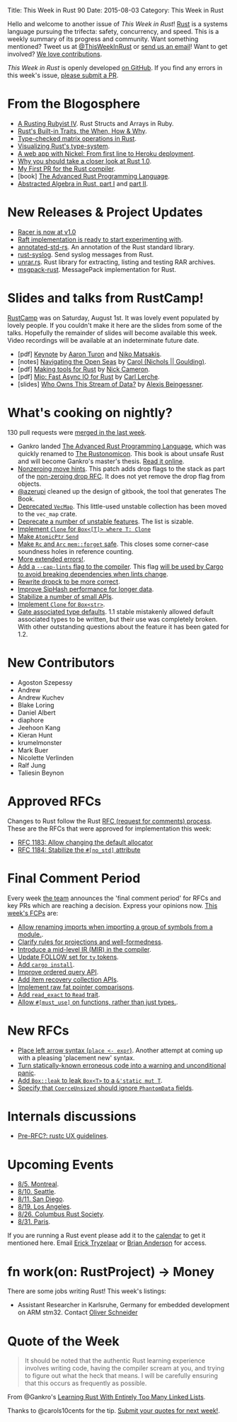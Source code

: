 Title: This Week in Rust 90
Date: 2015-08-03
Category: This Week in Rust

Hello and welcome to another issue of *This Week in Rust*!
[Rust](http://rust-lang.org) is a systems language pursuing the trifecta:
safety, concurrency, and speed. This is a weekly summary of its progress and
community. Want something mentioned? Tweet us at [@ThisWeekInRust](https://twitter.com/ThisWeekInRust) or [send us an
email](mailto:corey@octayn.net?subject=This%20Week%20in%20Rust%20Suggestion)!
Want to get involved? [We love
contributions](https://github.com/rust-lang/rust/wiki/Note-guide-for-new-contributors).

*This Week in Rust* is openly developed [on GitHub](https://github.com/cmr/this-week-in-rust).
If you find any errors in this week's issue, [please submit a PR](https://github.com/cmr/this-week-in-rust/pulls).

# From the Blogosphere

* [A Rusting Rubyist IV](https://medium.com/@mfpiccolo/a-rusting-rubyist-iv-b1d32802944b). Rust Structs and Arrays in Ruby.
* [Rust's Built-in Traits, the When, How & Why](https://llogiq.github.io/2015/07/30/traits.html).
* [Type-checked matrix operations in Rust](https://jadpole.github.io/rust/typechecked-matrix/).
* [Visualizing Rust's type-system](https://jadpole.github.io/rust/type-system/).
* [A web app with Nickel: From first line to Heroku deployment](http://blog.thoughtram.io/rust/2015/07/29/a-web-app-with-nickel-from-first-line-to-heroku-deployment.html).
* [Why you should take a closer look at Rust 1.0](https://jaxenter.com/why-you-should-take-a-closer-look-at-rust-1-0-119191.html).
* [My First PR for the Rust compiler](https://nashenas88.github.io/posts/my-first-pr-for-the-rust-compiler/).
* [book] [The Advanced Rust Programming Language](https://doc.rust-lang.org/nightly/adv-book/).
* [Abstracted Algebra in Rust, part I](http://maniagnosis.crsr.net/2015/07/abstracted-algebra-in-rust.html) and [part II](http://maniagnosis.crsr.net/2015/07/more-abstracted-algebra-in-rust.html). 

# New Releases & Project Updates

* [Racer is now at v1.0](http://phildawes.net/blog/2015/07/29/racerv1/)
* [Raft implementation is ready to start experimenting with](http://hoverbear.org/2015/08/01/raft-examples/).
* [annotated-std-rs](https://github.com/brson/annotated-std-rs). An annotation of the Rust standard library.
* [rust-syslog](https://github.com/Geal/rust-syslog). Send syslog messages from Rust.
* [unrar.rs](https://github.com/muja/unrar.rs). Rust library for extracting, listing and testing RAR archives.
* [msgpack-rust](https://github.com/3Hren/msgpack-rust). MessagePack implementation for Rust.

# Slides and talks from RustCamp!

[RustCamp](http://rustcamp.com) was on Saturday, August 1st. It was
lovely event populated by lovely people. If you couldn't make it here
are the slides from some of the talks. Hopefully the remainder of
slides will become available this week. Video recordings will be
available at an indeterminate future date.

* [pdf] [Keynote](http://rustcamp.com/RustCampKeynote.pdf) by [Aaron Turon](http://www.mpi-sws.org/~turon/) and [Niko Matsakis](https://twitter.com/nikomatsakis).
* [notes] [Navigating the Open Seas](http://carol-nichols.com/2015/08/01/rustcamp-talk-notes/) by [Carol (Nichols || Goulding)](http://carol-nichols.com/).
* [pdf] [Making tools for Rust](https://dl.dropboxusercontent.com/u/74741329/rust-tools.pdf) by [Nick Cameron](http://www.ncameron.org/).
* [pdf] [Mio: Fast Async IO for Rust](https://www.dropbox.com/s/fzf7tiukacyft3b/Rustcamp%20-%20Mio.pdf) by [Carl Lerche](https://twitter.com/carllerche).
* [slides] [Who Owns This Stream of Data?](http://cglab.ca/~abeinges/talks/iter/) by [Alexis Beingessner](https://twitter.com/gankro).

# What's cooking on nightly?

130 pull requests were [merged in the last week][merged].

[merged]: https://github.com/issues?q=is%3Apr+org%3Arust-lang+is%3Amerged+merged%3A2015-07-27..2015-08-03

* Gankro landed [The Advanced Rust Programming
  Language](https://github.com/rust-lang/rust/pull/27032), which was
  quickly renamed to [The
  Rustonomicon](https://github.com/rust-lang/rust/pull/27444). This
  book is about unsafe Rust and will become Gankro's master's
  thesis. [Read it
  online](http://doc.rust-lang.org/nightly/adv-book/).
* [Nonzeroing move
  hints](https://github.com/rust-lang/rust/pull/26173). This patch
  adds drop flags to the stack as part of the [non-zeroing drop
  RFC](https://github.com/rust-lang/rfcs/blob/master/text/0320-nonzeroing-dynamic-drop.md). It
  does not yet remove the drop flag from objects.
* [@azerupi](http://github.com/azerupi) cleaned up the design of
  gitbook, the tool that generates The Book.
* [Deprecated
  `VecMap`](https://github.com/rust-lang/rust/pull/26734). This
  little-used unstable collection has been moved to the `vec_map`
  crate.
* [Deprecate a number of unstable
  features](https://github.com/rust-lang/rust/pull/26914). The list is
  sizable.
* [Implement `Clone` for `Box<[T]> where T:
  Clone`](https://github.com/rust-lang/rust/pull/26934)
* [Make `AtomicPtr` `Send`](https://github.com/rust-lang/rust/pull/27052)
* [Make `Rc` and `Arc` `mem::forget`
  safe](https://github.com/rust-lang/rust/pull/27174). This closes
  some corner-case soundness holes in reference counting.
* [More extended errors!](https://github.com/rust-lang/rust/pull/27230).
* [Add a `--cap-lints` flag to the
  compiler](https://github.com/rust-lang/rust/pull/27260). This flag
  [will be used by Cargo to avoid breaking dependencies when lints
  change](https://github.com/rust-lang/rfcs/blob/master/text/1193-cap-lints.md).
* [Rewrite dropck to be more
  correct](https://github.com/rust-lang/rust/pull/27261).
* [Improve SipHash performance for longer
  data](https://github.com/rust-lang/rust/pull/27280).
* [Stabilize a number of small
  APIs](https://github.com/rust-lang/rust/pull/27370).
* [Implement `Clone` for
  `Box<str>`](https://github.com/rust-lang/rust/pull/27371).
* [Gate associated type
  defaults](https://github.com/rust-lang/rust/pull/27382). 1.1 stable
  mistakenly allowed default associated types to be written, but their
  use was completely broken. With other outstanding questions about
  the feature it has been gated for 1.2.

# New Contributors

* Agoston Szepessy
* Andrew
* Andrew Kuchev
* Blake Loring
* Daniel Albert
* diaphore
* Jeehoon Kang
* Kieran Hunt
* krumelmonster
* Mark Buer
* Nicolette Verlinden
* Ralf Jung
* Taliesin Beynon

# Approved RFCs

Changes to Rust follow the Rust [RFC (request for comments)
process](https://github.com/rust-lang/rfcs#rust-rfcs). These
are the RFCs that were approved for implementation this week:

* [RFC 1183: Allow changing the default allocator](https://github.com/rust-lang/rfcs/blob/master/text/1183-swap-out-jemalloc.md)
* [RFC 1184: Stabilize the `#[no_std]` attribute](https://github.com/rust-lang/rfcs/blob/master/text/1184-stabilize-no_std.md)

# Final Comment Period

Every week [the team](https://rust-lang.org/team.html) announces the
'final comment period' for RFCs and key PRs which are reaching a
decision. Express your opinions now. [This week's FCPs][fcp] are:

[fcp]: https://github.com/issues?utf8=%E2%9C%93&q=is%3Apr+org%3Arust-lang+label%3Afinal-comment-period+is%3Aopen+updated%3A2015-07-27..2015-07-03

* [Allow renaming imports when importing a group of symbols from a module.](https://github.com/rust-lang/rfcs/pull/1219).
* [Clarify rules for projections and well-formedness](https://github.com/rust-lang/rfcs/pull/1214).
* [Introduce a mid-level IR (MIR) in the compiler](https://github.com/rust-lang/rfcs/pull/1211).
* [Update FOLLOW set for `ty` tokens](https://github.com/rust-lang/rfcs/pull/1209).
* [Add `cargo install`](https://github.com/rust-lang/rfcs/pull/1200).
* [Improve ordered query API](https://github.com/rust-lang/rfcs/pull/1195).
* [Add item recovery collection APIs](https://github.com/rust-lang/rfcs/pull/1194).
* [Implement raw fat pointer comparisons](https://github.com/rust-lang/rfcs/pull/1135).
* [Add `read_exact` to `Read` trait](https://github.com/rust-lang/rfcs/pull/980).
* [Allow `#[must_use]` on functions, rather than just types.](https://github.com/rust-lang/rfcs/pull/886).

# New RFCs

* [Place left arrow syntax (`place <-
  expr`)](https://github.com/rust-lang/rfcs/pull/1228). Another
  attempt at coming up with a pleasing 'placement new' syntax.
* [Turn statically-known erroneous code into a warning and
  unconditional panic](https://github.com/rust-lang/rfcs/pull/1229).
* [Add `Box::leak` to leak `Box<T>` to a `&'static mut
  T`](https://github.com/rust-lang/rfcs/pull/1233).
* [Specify that `CoerceUnsized` should ignore `PhantomData`
  fields](https://github.com/rust-lang/rfcs/pull/1234).

# Internals discussions

* [Pre-RFC?: rustc UX guidelines](https://internals.rust-lang.org/t/pre-rfc-rustc-ux-guidelines/2419/1).

# Upcoming Events

* [8/5. Montreal](http://www.meetup.com/Montreal-Rust-Language-Meetup/events/224148410/).
* [8/10. Seattle](https://www.eventbrite.com/e/mozilla-rust-seattle-meetup-tickets-12222326307?aff=erelexporg).
* [8/11. San Diego](http://www.meetup.com/San-Diego-Rust/events/223766853/).
* [8/19. Los Angeles](http://www.meetup.com/Rust-Los-Angeles/events/224231575/).
* [8/26. Columbus Rust Society](http://www.meetup.com/columbus-rs/).
* [8/31. Paris](http://www.meetup.com/Rust-Paris).

If you are running a Rust event please add it to the [calendar] to get
it mentioned here. Email [Erick Tryzelaar][erickt] or [Brian
Anderson][brson] for access.

[calendar]: https://www.google.com/calendar/embed?src=apd9vmbc22egenmtu5l6c5jbfc%40group.calendar.google.com
[erickt]: mailto:erick.tryzelaar@gmail.com
[brson]: mailto:banderson@mozilla.com

# fn work(on: RustProject) -> Money

There are some jobs writing Rust! This week's listings:

* Assistant Researcher in Karlsruhe, Germany for embedded development on ARM stm32. Contact [Oliver Schneider][oli_obk]

[oli_obk]: mailto:oliver.schneider@kit.edu

# Quote of the Week

> It should be noted that the authentic Rust learning experience involves
> writing code, having the compiler scream at you, and trying to figure out
> what the heck that means. I will be carefully ensuring that this occurs as
> frequently as possible.

From @Gankro's [Learning Rust With Entirely Too Many Linked
Lists](http://cglab.ca/~abeinges/blah/too-many-lists/book/).

Thanks to @carols10cents for the tip. [Submit your quotes for next week!][submit].

[submit]: http://users.rust-lang.org/t/twir-quote-of-the-week/328
